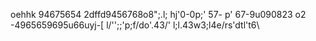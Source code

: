 oehhk 94675654 2dffd9456768o8";.l;
hj'0-0p;'
57-
p'
67-9u090823
o2
-4965659695u66uyj-[
l/'';;'p;f/do'.43/'
l;l.43w3;l4e/rs'dtl't6\


